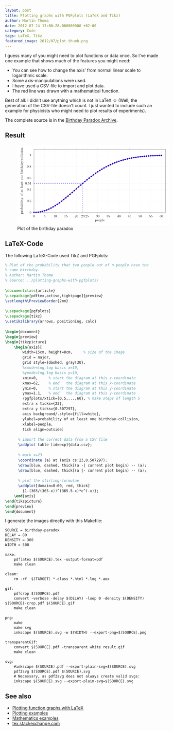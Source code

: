 ```yaml
---
layout: post
title: Plotting graphs with PGFplots (LaTeX and Tikz)
author: Martin Thoma
date: 2012-07-24 17:00:28.000000000 +02:00
category: Code
tags: LaTeX, Tikz
featured_image: 2012/07/plot-thumb.png
---
```

I guess many of you might need to plot functions or data once. So I've made one example that shows much of the features you might need:
<ul>
  <li>You can see how to change the axis' from normal linear scale to logarithmic scale.</li>
  <li>Some axis-manipulations were used.</li>
  <li>I have used a CSV-file to import and plot data.</li>
  <li>The red line was drawn with a mathematical function.</li>
</ul>

Best of all: I didn't use anything which is not in LaTeX ☺ (Well, the generation of the CSV-file doesn't count. I just wanted to include such an example for physicists who might need to plot results of experiments).

The complete source is in the <a href='../images/2012/07/birthday-paradox.zip'>Birthday Paradox Archive</a>.

<h2>Result</h2>
<figure class="aligncenter">
            <a href="../images/2012/07/birthday-paradox.png"><img src="../images/2012/07/birthday-paradox.png" alt="Plot of the birthday paradox" style="max-width:500px;max-height:264px" class="size-full wp-image-34821"/></a>
            <figcaption class="text-center">Plot of the birthday paradox</figcaption>
        </figure>

<h2>LaTeX-Code</h2>
The following LaTeX-Code used TikZ and PGFplots:

```latex
% Plot of the probability that two people out of n people have the
% same birthday.
% Author: Martin Thoma
% Source: ../plotting-graphs-with-pgfplots/

\documentclass{article}
\usepackage[pdftex,active,tightpage]{preview}
\setlength\PreviewBorder{2mm}

\usepackage{pgfplots}
\usepackage{tikz}
\usetikzlibrary{arrows, positioning, calc}

\begin{document}
\begin{preview}
\begin{tikzpicture}
    \begin{axis}[
        width=15cm, height=8cm,     % size of the image
        grid = major,
        grid style={dashed, gray!30},
        %xmode=log,log basis x=10,
        %ymode=log,log basis y=10,
        xmin=0,     % start the diagram at this x-coordinate
        xmax=62,    % end   the diagram at this x-coordinate
        ymin=0,     % start the diagram at this y-coordinate
        ymax=1.1,   % end   the diagram at this y-coordinate
        /pgfplots/xtick={0,5,...,60}, % make steps of length 5
        extra x ticks={23},
        extra y ticks={0.507297},
        axis background/.style={fill=white},
        ylabel=probability of at least one birthday-collision,
        xlabel=people,
        tick align=outside]

      % import the correct data from a CSV file
      \addplot table [id=exp]{data.csv};

      % mark x=23
      \coordinate (a) at (axis cs:23,0.507297);
      \draw[blue, dashed, thick](a -| current plot begin) -- (a);
      \draw[blue, dashed, thick](a |- current plot begin) -- (a);

      % plot the stirling-formulae
      \addplot[domain=0:60, red, thick]
        {1-(365/(365-x))^(365.5-x)*e^(-x)};
    \end{axis}
\end{tikzpicture}
\end{preview}
\end{document}
```

I generate the images directly with this Makefile:

```basemake
SOURCE = birthday-paradox
DELAY = 80
DENSITY = 300
WIDTH = 500

make:
	pdflatex $(SOURCE).tex -output-format=pdf
	make clean

clean:
	rm -rf  $(TARGET) *.class *.html *.log *.aux

gif:
	pdfcrop $(SOURCE).pdf
	convert -verbose -delay $(DELAY) -loop 0 -density $(DENSITY) $(SOURCE)-crop.pdf $(SOURCE).gif
	make clean

png:
	make
	make svg
	inkscape $(SOURCE).svg -w $(WIDTH) --export-png=$(SOURCE).png

transparentGif:
	convert $(SOURCE).pdf -transparent white result.gif
	make clean

svg:
	#inkscape $(SOURCE).pdf --export-plain-svg=$(SOURCE).svg
	pdf2svg $(SOURCE).pdf $(SOURCE).svg
	# Necessary, as pdf2svg does not always create valid svgs:
	inkscape $(SOURCE).svg --export-plain-svg=$(SOURCE).svg
```

<h2>See also</h2>
<ul>
  <li><a href="../plotting-function-graphs-with-latex/">Plotting function graphs with LaTeX</a></li>
  <li><a href="http://www.texample.net/tikz/examples/tag/plots/">Plotting examples</a></li>
  <li><a href="http://www.texample.net/tikz/examples/area/mathematics/">Mathematics examples</a></li>
  <li><a href="http://tex.stackexchange.com/questions/tagged/pgfplots?sort=votes">tex.stackexchange.com</a></li>
</ul>
